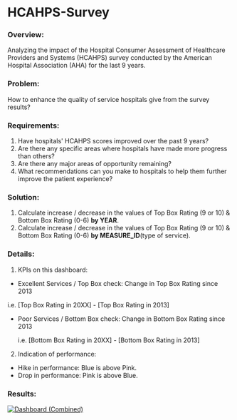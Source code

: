 # HCAHPS-Survey
### Overview:
Analyzing the impact of the Hospital Consumer Assessment of Healthcare Providers and Systems (HCAHPS) survey conducted by the American Hospital Association (AHA) for the last 9 years.
### Problem:
How to enhance the quality of service hospitals give from the survey results?
### Requirements:
1. Have hospitals' HCAHPS scores improved over the past 9 years?
2. Are there any specific areas where hospitals have made more progress than others?
3. Are there any major areas of opportunity remaining?
4. What recommendations can you make to hospitals to help them further improve the patient experience?
### Solution:
1. Calculate increase / decrease in the values of Top Box Rating (9 or 10) & Bottom Box Rating (0-6) **by YEAR**.
2. Calculate increase / decrease in the values of Top Box Rating (9 or 10) & Bottom Box Rating (0-6) **by MEASURE_ID**(type of service).
### Details:
1. KPIs on this dashboard:
* Excellent Services / Top Box check: Change in Top Box Rating since 2013
 
 i.e. [Top Box Rating in 20XX] - [Top Box Rating in 2013]
* Poor Services / Bottom Box check: Change in Bottom Box Rating since 2013

  i.e. [Bottom Box Rating in 20XX] - [Bottom Box Rating in 2013]
2. Indication of performance:
* Hike in performance: Blue is above Pink.
* Drop in performance: Pink is above Blue.
### Results:
<div class='tableauPlaceholder' id='viz1694243826154' style='position: relative'><noscript><a href='https://public.tableau.com/app/profile/shrideep.tamboli/viz/HCAHPSSurvey_16927047066870/Dashboard1#1'><img alt='Dashboard (Combined) ' src='https:&#47;&#47;public.tableau.com&#47;static&#47;images&#47;HC&#47;HCAHPSSurvey_16927047066870&#47;Dashboard1&#47;1_rss.png' style='border: none' /></a></noscript><object class='tableauViz'  style='display:none;'><param name='host_url' value='https%3A%2F%2Fpublic.tableau.com%2F' /> <param name='embed_code_version' value='3' /> <param name='site_root' value='' /><param name='name' value='HCAHPSSurvey_16927047066870&#47;Dashboard1' /><param name='tabs' value='no' /><param name='toolbar' value='yes' /><param name='static_image' value='https:&#47;&#47;public.tableau.com&#47;static&#47;images&#47;HC&#47;HCAHPSSurvey_16927047066870&#47;Dashboard1&#47;1.png' /> <param name='animate_transition' value='yes' /><param name='display_static_image' value='yes' /><param name='display_spinner' value='yes' /><param name='display_overlay' value='yes' /><param name='display_count' value='yes' /><param name='language' value='en-US' /></object></div> 
